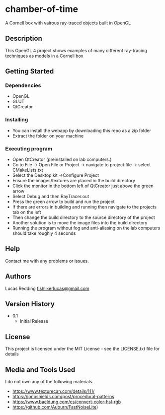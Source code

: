 # chamber-of-time
A Cornell box with vairous ray-traced objects built in OpenGL 

## Description

This OpenGL 4 project shows examples of many different ray-tracing techniques as models in a Cornell box

## Getting Started

### Dependencies

* OpenGL
* GLUT
* QtCreator

### Installing

* You can install the webapp by downloading this repo as a zip folder
* Extract the folder on your machine

### Executing program

* Open QtCreator (preinstalled on lab computers.)
* Go to File -> Open File or Project -> navigate to project file -> select CMakeLists.txt
* Select the Desktop kit ->Configure Project
* Ensure the images/textures are placed in the build directory
* Click the monitor in the bottom left of QtCreator just above the green arrow
* Select Debug and then RayTracer.out
* Press the green arrow to build and run the project
* If there are errors in building and running then navigate to the projects tab on the left
* Then change the build directory to the source directory of the project
* Another solution is to move the image files into the build directory
* Running the program without fog and anti-aliasing on the lab computers should take
roughly 4 seconds

## Help

Contact me with any problems or issues.

## Authors

Lucas Redding
[fishlikerlucas@gmail.com](fishlikerlucas@gmail.com)

## Version History

* 0.1
    * Initial Release

## License

This project is licensed under the MIT License - see the LICENSE.txt file for details

## Media and Tools Used
I do not own any of the following materials.

* https://www.texturecan.com/details/111/
* https://jonoshields.com/post/procedural-patterns
* https://www.baeldung.com/cs/convert-color-hsl-rgb
* https://github.com/Auburn/FastNoiseLite)
